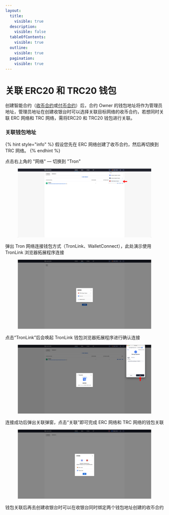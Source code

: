 ```yaml
---
layout:
  title:
    visible: true
  description:
    visible: false
  tableOfContents:
    visible: true
  outline:
    visible: true
  pagination:
    visible: true
---
```


# 关联 ERC20 和 TRC20 钱包

创建智能合约（[收币合约](chuang-jian-shou-bi-zhi-neng-he-yue.md)或[付币合约](../kai-shi-fu-bi/chuang-jian-fu-bi-zhi-neng-he-yue.md)）后，合约 Owner 的钱包地址将作为管理员地址，管理员地址在创建收银台时可以选择关联目标网络的收币合约，若想同时关联 ERC 网络和 TRC 网络，需将ERC20 和 TRC20 钱包进行关联。

### 关联钱包地址

{% hint style="info" %}
假设您先在 ERC 网络创建了收币合约，然后再切换到 TRC 网络。
{% endhint %}

点击右上角的 "网络" — 切换到 "Tron"

<figure><img src="../../../.gitbook/assets/13.png" alt=""><figcaption></figcaption></figure>

弹出 Tron 网络连接钱包方式（TronLink、WalletConnect），此处演示使用 TronLink 浏览器拓展程序连接

<figure><img src="../../../.gitbook/assets/screencapture-backstage-b2b-pre-ufcfan-org-cashier-2025-04-09-19_58_38.png" alt=""><figcaption></figcaption></figure>

点击“TronLink”后会唤起 TronLink 钱包浏览器拓展程序进行确认连接

<figure><img src="../../../.gitbook/assets/14.png" alt=""><figcaption></figcaption></figure>

连接成功后弹出关联弹窗，点击“关联”即可完成 ERC 网络和 TRC 网络的钱包关联

<figure><img src="../../../.gitbook/assets/screencapture-backstage-b2b-pre-ufcfan-org-2025-04-09-20_05_56.png" alt=""><figcaption></figcaption></figure>

钱包关联后再去创建收银台时可以在收银台同时绑定两个钱包地址创建的收币合约
